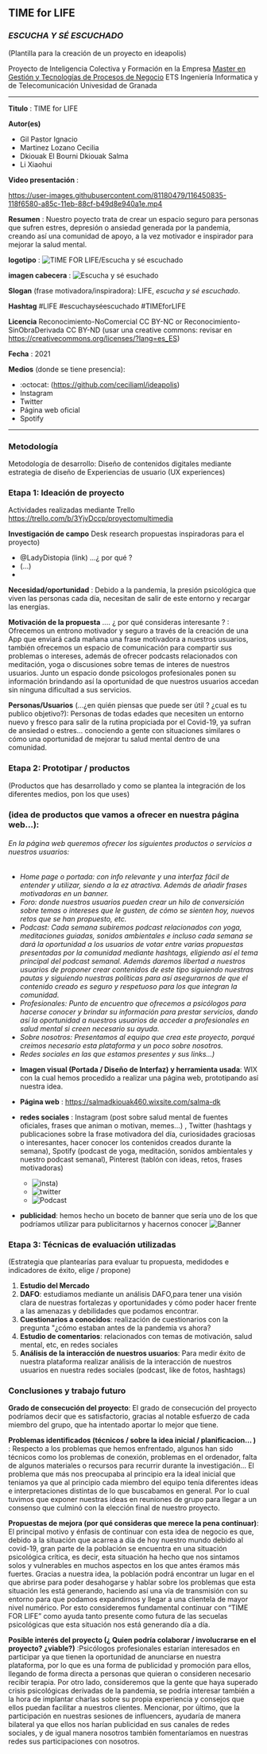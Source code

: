## TIME for LIFE 
### *ESCUCHA Y SÉ ESCUCHADO* ##

(Plantilla para la creación de un proyecto en ideapolis)

Proyecto de Inteligencia Colectiva y Formación en la Empresa 
[Master en Gestión y Tecnologías de Procesos de Negocio](https://masteres.ugr.es/mbagestiontic/)
ETS Ingeniería Informatica y de Telecomunicación Univesidad de Granada  

----

**Titulo** : TIME for LIFE

**Autor(es)** 

* Gil Pastor Ignacio
* Martinez Lozano Cecilia
* Dkiouak El Bourni Dkiouak Salma 
* Li Xiaohui

**Video presentación** :

https://user-images.githubusercontent.com/81180479/116450835-118f6580-a85c-11eb-88cf-b49d8e940a1e.mp4




**Resumen** : Nuestro poyecto trata de crear un espacio seguro para personas que sufren estres, depresión o ansiedad generada por la pandemia, creando así una comunidad de apoyo, a la vez motivador e inspirador para mejorar la salud mental.

**logotipo** : ![TIME FOR LIFE/Escucha y sé escuchado](https://user-images.githubusercontent.com/81180479/112031833-0e59d900-8b3c-11eb-8d7f-da2d5a1df61a.png)

**imagen cabecera** :  ![Escucha y sé  esuchado](https://user-images.githubusercontent.com/81180479/116435844-164c1d80-a84c-11eb-8ea0-bad75f94377e.png)

**Slogan** (frase motivadora/inspiradora): LIFE, *escucha y sé escuchado*.

**Hashtag**  #LIFE #escuchayséescuchado #TIMEforLIFE

**Licencia**    Reconocimiento-NoComercial CC BY-NC or Reconocimiento-SinObraDerivada CC BY-ND
(usar una creative commons: revisar en https://creativecommons.org/licenses/?lang=es_ES) 

**Fecha** : 2021

**Medios** (donde se tiene presencia): 


*  :octocat: (https://github.com/ceciliaml/ideapolis) 
* Instagram
* Twitter
* Página web oficial
* Spotify

--- 

### Metodología

Metodología de desarrollo: Diseño de contenidos digitales mediante estrategia de diseño de Experiencias de usuario (UX experiences) 

### Etapa 1: Ideación de proyecto 

Actividades realizadas mediante Trello https://trello.com/b/3YjvDccp/proyectomultimedia

**Investigación de campo**   Desk research propuestas inspiradoras para el proyecto) 

* @LadyDistopia (link) ...¿ por qué ?
* (...)
* 

**Necesidad/oportunidad** : Debido a la pandemia, la presión psicológica que viven las personas cada día, necesitan de salir de este entorno y recargar las energías.

**Motivación de la propuesta** .... ¿ por qué consideras interesante ? : Ofrecemos un entrono motivador y seguro a través de la creación de una App que enviará cada mañana una frase motivadora a nuestros usuarios, también ofrecemos un espacio de comunicación para compartir sus problemas o intereses, además de ofrecer podcasts relacionados con meditación, yoga o discusiones sobre temas de interes de nuestros usuarios. Junto un espacio donde psicologos profesionales ponen su información brindando así la oportunidad de que nuestros usuarios accedan sin ninguna dificultad a sus servicios.

**Personas/Usuarios**  (...¿en quién piensas que puede ser útil ? ¿cual es tu publico objetivo?): Personas de todas edades que necesiten un entorno nuevo y fresco para salir de la rutina propiciada por el Covid-19, ya sufran de ansiedad o estres... conociendo a gente con situaciones similares o cómo una oportunidad de mejorar tu salud mental dentro de una comunidad.

### Etapa 2: Prototipar / productos 

(Productos que has desarrollado y como se plantea la integración de los diferentes medios, pon los que uses) 

### (idea de productos que vamos a ofrecer en nuestra página web...): 

###### En la página web queremos ofrecer los siguientes productos o servicios a nuestros usuarios: 
  
  - *Home page o portada: con info relevante y una interfaz fácil de entender y utilizar, siendo a la ez atractiva. Además de añadir frases motivadoras en un banner.*
  - *Foro: donde nuestros usuarios pueden crear un hilo de conversición sobre temas o intereses que le gusten, de cómo se sienten hoy, nuevos retos que se han propuesto, etc.*
  - *Podcast: Cada semana subiremos podcast relacionados con yoga, meditaciones guiadas, sonidos ambientales e incluso cada semana se dará la oportunidad a los usuarios de votar entre varias propuestas presentadas por la comunidad mediante hashtags, eligiendo así el tema principal del podcast semanal. Además daremos libertad a nuestros usuarios de proponer crear contenidos de este tipo siguiendo nuestras pautas y siguiendo nuestras políticas para así asegurarnos de que el contenido creado es seguro y respetuoso para los que integran la comunidad.*
  - *Profesionales: Punto de encuentro que ofrecemos a psicólogos para hacerse conocer y brindar su información para prestar servicios, dando así la oportunidad a nuestros usuarios de acceder a profesionales en salud mental si creen necesario su ayuda.*
  - *Sobre nosotros: Presentamos al equipo que crea este proyecto, porqué creimos necesario esta plataforma y un poco sobre nosotros.*
  - *Redes sociales en las que estamos presentes y sus links...)*

* **Imagen visual (Portada / Diseño de Interfaz) y herramienta usada**: WIX con la cual hemos procedido a realizar una página web, prototipando así nuestra idea.

* **Página web** : https://salmadkiouak460.wixsite.com/salma-dk

* **redes sociales** : Instagram (post sobre salud mental de fuentes oficiales, frases que animan o motivan, memes...) , Twitter (hashtags y publicaciones sobre la frase motivadora del día, curiosidades graciosas o interesantes, hacer conocer los contenidos creados durante la semana), Spotify (podcast de yoga, meditación, sonidos ambientales y nuestro podcast semanal), Pinterest (tablón con ideas, retos, frases motivadoras)

  * ![insta](https://user-images.githubusercontent.com/81180479/114855807-a323bf80-9de6-11eb-9d23-2eb1bdce92ed.jpg))
  * ![twitter](https://user-images.githubusercontent.com/81180479/114855866-b171db80-9de6-11eb-922d-17ed1d1bfa3c.jpg)
  * ![Podcast](https://user-images.githubusercontent.com/81180479/114855884-b6368f80-9de6-11eb-9811-577c333bc5ba.jpg)


* **publicidad**: hemos hecho un boceto de banner que sería uno de los que podríamos utilizar para publicitarnos y hacernos conocer
![Banner](https://user-images.githubusercontent.com/81180479/116532944-1e09d180-a8e1-11eb-890b-029cc30b542d.png)



### Etapa 3: Técnicas de evaluación utilizadas

(Estrategia que plantearías para evaluar tu propuesta, medidodes e indicadores de éxito, elige / propone) 

1. **Estudio del Mercado**
2. **DAFO**: estudiamos mediante un análisis DAFO,para tener una visión clara de nuestras fortalezas y oportunidades y cómo poder hacer frente a las amenazas y debilidades que podamos encontrar.
3. **Cuestionarios a conocidos**: realización de cuestionarios con la pregunta "¿cómo estaban antes de la pandemia vs ahora?
4. **Estudio de comentarios**: relacionados con temas de motivación, salud mental, etc, en redes sociales 
5. **Análisis de la interacción de nuestros usuarios**: Para medir éxito de nuestra plataforma realizar análisis de la interacción de nuestros usuarios en nuestra redes sociales (podcast, like de fotos, hashtags)




### Conclusiones y trabajo futuro


**Grado de consecución del proyecto**: El grado de consecución del proyecto podríamos decir que es satisfactorio, gracias al notable esfuerzo de cada miembro del grupo, que ha intentado aportar lo mejor que tiene. 


**Problemas identificados  (técnicos / sobre la idea inicial / planificacion… )** : Respecto a los problemas que hemos enfrentado, algunos han sido técnicos como los problemas de conexión, problemas en el ordenador, falta de algunos materiales o recursos para recurrir durante la investigación... El problema que más nos preocupaba al principio era la ideal inicial que teniamos ya que al principio cada miembro del equipo tenía diferentes ideas e interpretaciones distintas de lo que buscabamos en general. Por lo cual tuvimos que exponer nuestras ideas en reuniones de grupo para llegar a un consenso que culminó con la elección final de nuestro proyecto. 

**Propuestas de mejora (por qué consideras que merece la pena continuar)**: El principal motivo y énfasis de continuar con esta idea de negocio es que, debido a la situación que acarrea a día de hoy nuestro mundo debido al covid-19, gran parte de la población se encuentra en una situación psicológica crítica, es decir, esta situación ha hecho que nos sintamos solos y vulnerables en muchos aspectos en los que antes éramos más fuertes. Gracias a nuestra idea, la población podrá encontrar un lugar en el que abrirse para poder desahogarse y hablar sobre los problemas que esta situación les está generando, haciendo así una vía de transmisión con su entorno para que podamos expandirnos y llegar a una clientela de mayor nivel numérico. Por esto consideremos fundamental continuar con “TIME FOR LIFE” como ayuda tanto presente como futura de las secuelas psicológicas que esta situación nos está generando día a día.


**Posible interés del proyecto (¿ Quien podría  colaborar / involucrarse en el proyecto? ¿viable?)** :Psicólogos profesionales estarían interesados en participar ya que tienen la oportunidad de anunciarse en nuestra plataforma, por lo que es una forma de publicidad y promoción para ellos, llegando de forma directa a personas que quieran o consideren necesario recibir terapia. Por otro lado, consideremos que la gente que haya superado crisis psicológicas derivadas de la pandemia, se podría interesar también a la hora de implantar charlas sobre su propia experiencia y consejos que ellos puedan facilitar a nuestros clientes. Mencionar, por último, que la participación en nuestras sesiones de influencers, ayudaría de manera bilateral ya que ellos nos harían publicidad en sus canales de redes sociales, y de igual manera nosotros también fomentaríamos en nuestras redes sus participaciones con nosotros.
